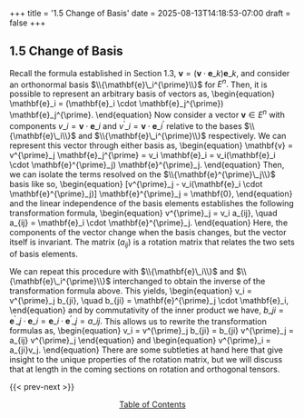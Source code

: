 +++
title = '1.5 Change of Basis'
date = 2025-08-13T14:18:53-07:00
draft = false
+++
## 1.5 Change of Basis
Recall the formula established in Section 1.3, $\mathbf{v} = (\mathbf{v} \cdot \mathbf{e}\_k) \mathbf{e}\_k$, and consider an orthonormal basis $\\{\mathbf{e}\_i^{\prime}\\}$ for $E^n.$ Then, it is possible to represent an arbitrary basis of vectors as,
\begin{equation}
    \mathbf{e}\_i = (\mathbf{e}\_i \cdot \mathbf{e}\_j^{\prime}) \mathbf{e}\_j^{\prime}.
\end{equation}
Now consider a vector $\mathbf{v} \in E^n$ with components $v\_i = \mathbf{v} \cdot \mathbf{e}\_i$ and $v^{\prime}\_i = \mathbf{v} \cdot \mathbf{e}\_i^{\prime}$ relative to the bases $\\{\mathbf{e}\_i\\}$ and $\\{\mathbf{e}\_i^{\prime}\\}$ respectively. We can represent this vector through either basis as,
\begin{equation}
    \mathbf{v} = v^{\prime}\_j \mathbf{e}\_j^{\prime} = v\_i \mathbf{e}\_i = v\_i(\mathbf{e}\_i \cdot \mathbf{e}^{\prime}\_j) \mathbf{e}^{\prime}\_j.
\end{equation}
Then, we can isolate the terms resolved on the $\\{\mathbf{e}^{\prime}\_j\\}$ basis like so,
\begin{equation}
    [v^{\prime}\_j - v\_i(\mathbf{e}\_i \cdot \mathbf{e}^{\prime}\_j)] \mathbf{e}^{\prime}\_j = \mathbf{0},
\end{equation}
and the linear independence of the basis elements establishes the following transformation formula,
\begin{equation}
    v^{\prime}\_j = v\_i a\_{ij}, \quad a\_{ij} = \mathbf{e}\_i \cdot \mathbf{e}^{\prime}\_j.
\end{equation}
Here, the components of the vector change when the basis changes, but the vector itself is invariant. The matrix $(a_{ij})$ is a rotation matrix that relates the two sets of basis elements.

We can repeat this procedure with $\\{\mathbf{e}\_i\\}$ and  $\\{\mathbf{e}\_i^{\prime}\\}$ interchanged to obtain the inverse of the transformation formula above. This yields,
\begin{equation}
    v\_i =  v^{\prime}\_j b\_{ji}, \quad b\_{ji} = \mathbf{e}^{\prime}\_j \cdot \mathbf{e}\_i,
\end{equation}
and by commutativity of the inner product we have, $b\_{ji} = \mathbf{e}^{\prime}\_j \cdot \mathbf{e}\_i = \mathbf{e}\_i \cdot \mathbf{e}^{\prime}\_j = a\_{ij}.$ This allows us to rewrite the transformation formulas as,
\begin{equation}
    v\_i =  v^{\prime}\_j b\_{ji} = b\_{ji} v^{\prime}\_j = a\_{ij} v^{\prime}\_j
\end{equation}
and
\begin{equation}
    v^{\prime}\_i = a\_{ji}v\_j.
\end{equation}
There are some subtleties at hand here that give insight to the unique properties of the rotation matrix, but we will discuss that at length in the coming sections on rotation and orthogonal tensors. 

{{< prev-next >}}
<p style="text-align: center;">
<a href="http://aaronmachuca.com/academia/notes/cmech/" target="_self">Table of Contents</a>
</p>